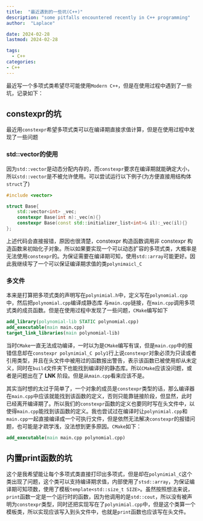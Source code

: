 ```yaml
---
title:  "最近遇到的一些坑(C++)"
description: "some pitfalls encountered recently in C++ programming"
author:  "Laplace"

date: 2024-02-28
lastmod: 2024-02-28

tags: 
  - C++
categories:
- C++
---
```


最近写一个多项式类希望尽可能使用`Modern C++`，但是在使用过程中遇到了一些坑，记录如下：

<!--more-->

## constexpr的坑

最近用`constexpr`希望多项式类可以在编译期直接求值计算，但是在使用过程中发现了一些问题

### std::vector的使用

因为`std::vector`是动态分配内存的，而`constexpr`要求在编译期就能确定大小，所以`std::vector`是不被允许使用。可以尝试运行以下例子(为方便直接用结构体`struct`了)

```cpp
#include <vector>

struct Base{
    std::vector<int> _vec;
    constexpr Base(int n):_vec(n){}
    constexpr Base(const std::initializer_list<int>& il):_vec(il){}
};
```

上述代码会直接报错，原因也很清楚，constexpr 构造函数调用非 constexpr 构造函数来初始化子对象。所以如果要实现一个可以动态扩容的多项式类，大概率是无法使用`constexpr`的。为保证需要在编译期可知，使用`std::array`可能更好。因此我继续写了一个可以保证编译期求值的类`polynimaicl_C`

### 多文件

本来是打算把多项式类的声明写在`polynimial.h`中，定义写在`polynomial.cpp`中，然后把`polynomial.cpp`编译成静态库
与`main.cpp`链接，在`main.cpp`调用多项式类的成员函数。但是在使用过程中发现了一些问题，`CMake`编写如下

```cmake
add_library(polynomial-lib STATIC polynomial.cpp)
add_executable(main main.cpp)
target_link_libraries(main polynomial-lib)
```

当时`CMake`一直无法成功编译，一时以为是`CMake`编写有误，但是`main.cpp`中的报错信息却在`constexpr polynimial_C poly1`行上说`constexpr`对象必须为只读或者引用类型，并且在头文件中被用过的函数报出警告，表示该函数已被使用却从未定义，同时在`build`文件夹下也能找到编译好的静态库。所以`CMake`应该没问题，或者是问题出在了 **LNK** 阶段。但是从`main.cpp`看来应该不是。

其实当时想的太过于简单了，一个对象的成员是`constexpr`类型的话，那么编译器在`main.cpp`中应该就能找到该函数的定义，否则只能靠链接阶段，但显然，此时已经离开编译期了。所以我们的`constexpr`函数的定义也要同时写在头文件中，以使得`main.cpp`能找到该函数的定义。我也尝试过在编译时让`polynimial.cpp`和`main.cpp`一起直接编译成一个可执行文件，但是依然无法解决`constexpr`的报错问题，也可能是才疏学浅，没法想到更多原因。`CMake`如下：

```cmake
add_executable(main main.cpp polynomial.cpp)
```

## 内置print函数的坑

这个是我希望能让每个多项式类直接打印出多项式，但是却在`polynimial_C`这个类出现了问题，这个类可以支持编译期求值，内部使用了`stsd::array`，为保证编译期可知项数，使用了模板`template<std::size_t SIZE>`。虽然按照想法来说，`print`函数一定是一个运行时的函数，因为他调用的是`std::cout`，所以没有被声明为`constexpr`类型，同时还把实现写在了`polynimial.cpp`中，但是这个类算一个模板类，所以实现应该写入到头文件中，也就是`print`函数也应该写在头文件。

